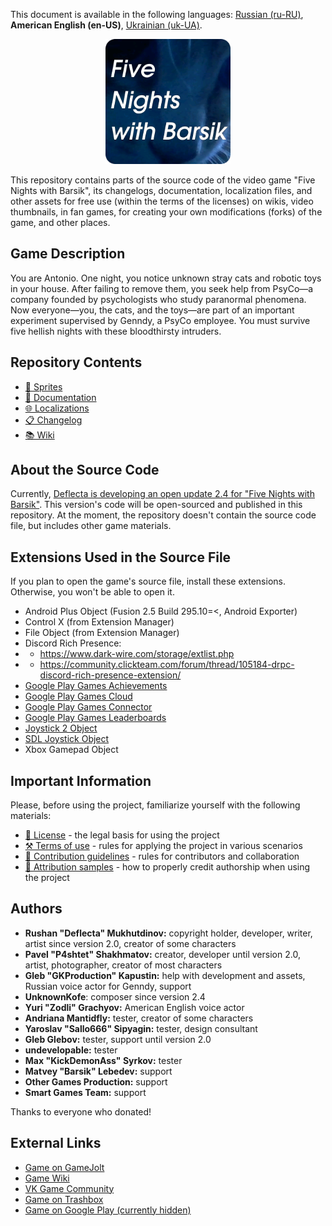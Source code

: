 This document is available in the following languages: [Russian (ru-RU)](/docs/README_ru-RU.md), **American English (en-US)**, [Ukrainian (uk-UA)](/docs/README_uk-UA.md).

<p align="center">
  <img src="./sprites/icons/en-US/repo_icon.png" alt="Repository icon with the text “Five nights with Barsik”" width="200" />
</p>

This repository contains parts of the source code of the video game "Five Nights with Barsik", its changelogs, documentation, localization files, and other assets for free use (within the terms of the licenses) on wikis, video thumbnails, in fan games, for creating your own modifications (forks) of the game, and other places.

## Game Description

You are Antonio. One night, you notice unknown stray cats and robotic toys in your house. After failing to remove them, you seek help from PsyCo—a company founded by psychologists who study paranormal phenomena. Now everyone—you, the cats, and the toys—are part of an important experiment supervised by Genndy, a PsyCo employee. You must survive five hellish nights with these bloodthirsty intruders.

## Repository Contents

* [👾 Sprites](/sprites/)
* [📖 Documentation](/docs/)
* [🌐 Localizations](/langs/)
* [📋 Changelog](/docs/CHANGELOG_ru-RU.md)
* [📚 Wiki](/wiki/)

## About the Source Code

Currently, [Deflecta is developing an open update 2.4 for "Five Nights with Barsik"](https://github.com/RushanM/Five-Nights-with-Barsik/issues/2). This version's code will be open-sourced and published in this repository. At the moment, the repository doesn't contain the source code file, but includes other game materials.

## Extensions Used in the Source File

If you plan to open the game's source file, install these extensions. Otherwise, you won't be able to open it.

* Android Plus Object (Fusion 2.5 Build 295.10=<, Android Exporter)
* Control X (from Extension Manager)
* File Object (from Extension Manager)
* Discord Rich Presence:
* * https://www.dark-wire.com/storage/extlist.php
* * https://community.clickteam.com/forum/thread/105184-drpc-discord-rich-presence-extension/
* [Google Play Games Achievements](https://clickstore.clickteam.com/google_play_games_objects)
* [Google Play Games Cloud](https://clickstore.clickteam.com/google_play_games_objects)
* [Google Play Games Connector](https://clickstore.clickteam.com/google_play_games_objects)
* [Google Play Games Leaderboards](https://clickstore.clickteam.com/google_play_games_objects)
* [Joystick 2 Object](https://community.clickteam.com/forum/thread/44713-joystick-2-object/)
* [SDL Joystick Object](https://gitlab.com/PiKeyAr/SDLJoystick/-/releases)
* Xbox Gamepad Object

## Important Information

Please, before using the project, familiarize yourself with the following materials:

* [📜 License](/LICENSE.md) - the legal basis for using the project
* [⚒️ Terms of use](/TERMS_OF_USE.md) - rules for applying the project in various scenarios
* [🤝 Contribution guidelines](/CONTRIBUTING.md) - rules for contributors and collaboration
* [👤 Attribution samples](/ATTRIBUTION.md) - how to properly credit authorship when using the project

## Authors

* **Rushan "Deflecta" Mukhutdinov:** copyright holder, developer, writer, artist since version 2.0, creator of some characters
* **Pavel "P4shtet" Shakhmatov:** creator, developer until version 2.0, artist, photographer, creator of most characters
* **Gleb "GKProduction" Kapustin:** help with development and assets, Russian voice actor for Genndy, support
* **UnknownKofe**: composer since version 2.4
* **Yuri "Zodli" Grachyov:** American English voice actor
* **Andriana Mantidfly:** tester, creator of some characters
* **Yaroslav "Sallo666" Sipyagin:** tester, design consultant
* **Gleb Glebov:** tester, support until version 2.0
* **undevelopable:** tester
* **Max "KickDemonAss" Syrkov:** tester
* **Matvey "Barsik" Lebedev:** support
* **Other Games Production:** support
* **Smart Games Team:** support

Thanks to everyone who donated!

## External Links

* [Game on GameJolt](https://gamejolt.com/games/fnwb/653514)
* [Game Wiki](https://five-nights-with-barsik.fandom.com/ru/wiki/Вики_серий_«Одна_ночь_с_Котей»_и_«Пять_ночей_с_Барсиком»)
* [VK Game Community](https://vk.com/fivenightswithbarsik)
* [Game on Trashbox](https://trashbox.ru/link/pyat-nochej-u-barsika-android)
* [Game on Google Play (currently hidden)](https://play.google.com/store/apps/details?id=ru.deflecta.fnwb)
